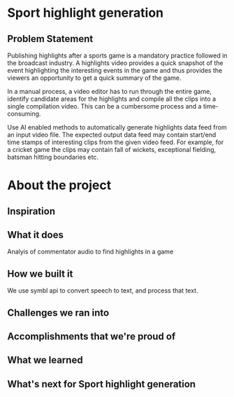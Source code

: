 # Sport highlight generation


## Problem Statement
Publishing highlights after a sports game is a mandatory practice followed in the broadcast industry. A highlights video provides a quick snapshot of the event highlighting the interesting events in the game and thus provides the viewers an opportunity to get a quick summary of the game.

In a manual process, a video editor has to run through the entire game, identify candidate areas for the highlights and compile all the clips into a single compilation video. This can be a cumbersome process and a time-consuming.

Use AI enabled methods to automatically generate highlights data feed from an input video file. The expected output data feed may contain start/end time stamps of interesting clips from the given video feed. For example, for a cricket game the clips may contain fall of wickets, exceptional fielding, batsman hitting boundaries etc.

# About the project

## Inspiration

## What it does

Analyis  of commentator audio to find highlights in a game

## How we built it

We use symbl api to convert speech to text, and process that text.

## Challenges we ran into

## Accomplishments that we're proud of

## What we learned

## What's next for Sport highlight generation
